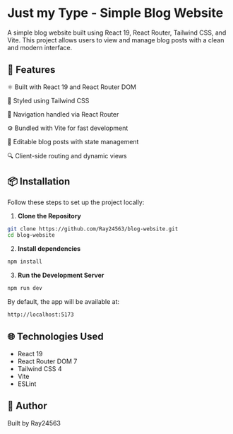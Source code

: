 # Just my Type - Simple Blog Website

A simple blog website built using React 19, React Router, Tailwind CSS, and Vite. This project allows users to view and manage blog posts with a clean and modern interface.


## 🚀 Features

⚛️ Built with React 19 and React Router DOM

💨 Styled using Tailwind CSS

🧭 Navigation handled via React Router

⚙️ Bundled with Vite for fast development

📝 Editable blog posts with state management

🔍 Client-side routing and dynamic views


## 📦 Installation
Follow these steps to set up the project locally:

1. **Clone the Repository**

```bash
git clone https://github.com/Ray24563/blog-website.git
cd blog-website

```
2. **Install dependencies**

```bash
npm install

```

3. **Run the Development Server**

```bash
npm run dev

```

By default, the app will be available at:
```bash
http://localhost:5173

```

## 🌐 Technologies Used
- React 19
- React Router DOM 7
- Tailwind CSS 4
- Vite
- ESLint


## 🙌 Author

Built by Ray24563
